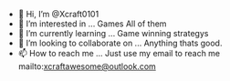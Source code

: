 - 👋 Hi, I’m @Xcraft0101
- 👀 I’m interested in ... Games All of them
- 🌱 I’m currently learning ... Game winning strategys
- 💞️ I’m looking to collaborate on ... Anything thats good.
- 📫 How to reach me ... Just use my email to reach me
mailto:xcraftawesome@outlook.com
<!---
Xcraft0101/Xcraft0101 is a ✨ special ✨ repository because its `README.md` (this file) appears on your GitHub profile.
You can click the Preview link to take a look at your changes.
--->

